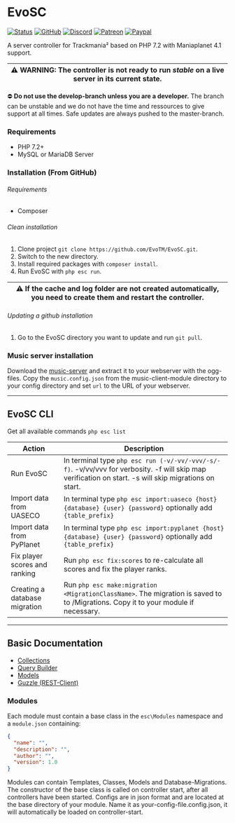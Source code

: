 # EvoSC

[![Status](https://img.shields.io/badge/STATUS-Unstable-red.svg?style=for-the-badge&link=http://google.com/)](https://github.com/EvoTM/EvoSC/)
[![GitHub](https://img.shields.io/github/license/EvoTM/EvoSC.svg?style=for-the-badge)](https://github.com/EvoTM/EvoSC/blob/master/LICENSE.md)
[![Discord](https://img.shields.io/discord/384138149686935562.svg?color=7289DA&label=DISCORD&style=for-the-badge&logo=discord)](https://discord.gg/4PKKesS)
[![Patreon](https://img.shields.io/endpoint.svg?url=https%3A%2F%2Fshieldsio-patreon.herokuapp.com%2Fevotm&style=for-the-badge)](https://www.patreon.com/evotm)
[![Paypal](https://img.shields.io/badge/PAYPAL-Donate-169BD7.svg?style=for-the-badge&link=http://google.com/)](https://www.paypal.com/cgi-bin/webscr?cmd=_s-xclick&hosted_button_id=QCLGR6A7KVS22&source=url)

A server controller for Trackmania² based on PHP 7.2 with Maniaplanet 4.1 support.

| ⚠ WARNING: The controller is not ready to run _stable_ on a live server in its current state. |
| --- |

:no_entry: **Do not use the develop-branch unless you are a developer.** The branch can be unstable and we do not have the time and ressources to give support at all times. Safe updates are always pushed to the master-branch.


### Requirements
* PHP 7.2+
* MySQL or MariaDB Server

### Installation (From GitHub)
###### Requirements
* Composer
###### Clean installation
1. Clone project `git clone https://github.com/EvoTM/EvoSC.git`.
2. Switch to the new directory.
3. Install required packages with `composer install`.
4. Run EvoSC with `php esc run`.

| ⚠ If the cache and log folder are not created automatically, you need to create them and restart the controller. |
| --- |
###### Updating a github installation
1. Go to the EvoSC directory you want to update and run `git pull`. 
### Music server installation
Download the [music-server](https://github.com/EvoTM/EvoSC/raw/master/core/Modules/music-client/music-server.zip) and extract it to your webserver with the ogg-files. Copy the `music.config.json` from the music-client-module directory to your config directory and set `url` to the URL of your webserver.

___

## EvoSC CLI

Get all available commands `php esc list`

| Action | Description |
| --------- | -------------------------------------------- |
| Run EvoSC | In terminal type `php esc run (-v/-vv/-vvv/-s/-f)`. -v/vv/vvv for verbosity. -f will skip map verification on start. -s will skip migrations on start.|
| Import data from UASECO | In terminal type `php esc import:uaseco {host} {database} {user} {password}` optionally add `{table_prefix}` |
| Import data from PyPlanet | In terminal type `php esc import:pyplanet {host} {database} {user} {password}` optionally add `{table_prefix}` |
| Fix player scores and ranking | Run `php esc fix:scores` to re-calculate all scores and fix the player ranks. |
| Creating a database migration | Run `php esc make:migration <MigrationClassName>`. The migration is saved to to /Migrations. Copy it to your module if necessary. |

___

## Basic Documentation
* [Collections](https://laravel.com/docs/5.8/collections)
* [Query Builder](https://laravel.com/docs/5.8/queries)
* [Models](https://laravel.com/docs/5.7/eloquent-relationships)
* [Guzzle (REST-Client)](http://docs.guzzlephp.org/en/stable/)

### Modules
Each module must contain a base class in the `esc\Modules` namespace and a `module.json` containing:
```json
{
  "name": "",
  "description": "",
  "author": "",
  "version": 1.0
}
```
Modules can contain Templates, Classes, Models and Database-Migrations. The constructor of the base class is called on controller start, after all controllers have been started.
Configs are in json format and are located at the base directory of your module. Name it as your-config-file.config.json, it will automatically be loaded on controller-start.
